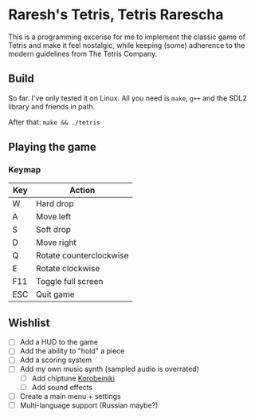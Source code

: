 # Raresh's Tetris, Tetris Rarescha

This is a programming excerise for me to implement the classic game of Tetris
and make it feel nostalgic, while keeping (some) adherence to the modern
guidelines from The Tetris Company.

## Build

So far. I've only tested it on Linux. All you need is `make`, `g++` and the SDL2
library and friends in path.

After that: `make && ./tetris`

## Playing the game

### Keymap
| Key | Action |
|-----|-----|
| W | Hard drop |
| A | Move left |
| S | Soft drop |
| D | Move right |
| Q | Rotate counterclockwise |
| E | Rotate clockwise |
| F11 | Toggle full screen |
| ESC | Quit game |

## Wishlist

- [ ] Add a HUD to the game
- [ ] Add the ability to "hold" a piece
- [ ] Add a scoring system
- [ ] Add my own music synth (sampled audio is overrated)
  - [ ] Add chiptune [Korobeiniki]
  - [ ] Add sound effects
- [ ] Create a main menu + settings
- [ ] Multi-language support (Russian maybe?)

[Korobeiniki]: https://www.youtube.com/watch?v=umEDct4BoGc